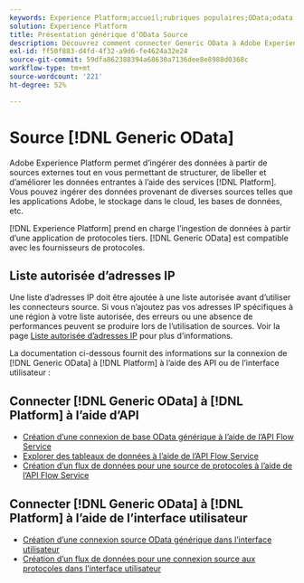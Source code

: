 ```yaml
---
keywords: Experience Platform;accueil;rubriques populaires;OData;odata;oData;Generic OData;odata générique
solution: Experience Platform
title: Présentation générique d’OData Source
description: Découvrez comment connecter Generic OData à Adobe Experience Platform à l’aide des API ou de l’interface utilisateur.
exl-id: ff50f883-d4fd-4f32-a9d6-fe4624a32e24
source-git-commit: 59dfa862388394a68630a7136dee8e8988d0368c
workflow-type: tm+mt
source-wordcount: '221'
ht-degree: 52%

---
```


# Source [!DNL Generic OData]

Adobe Experience Platform permet d’ingérer des données à partir de sources externes tout en vous permettant de structurer, de libeller et d’améliorer les données entrantes à l’aide des services [!DNL Platform]. Vous pouvez ingérer des données provenant de diverses sources telles que les applications Adobe, le stockage dans le cloud, les bases de données, etc.

[!DNL Experience Platform] prend en charge l’ingestion de données à partir d’une application de protocoles tiers. [!DNL Generic OData] est compatible avec les fournisseurs de protocoles.

## Liste autorisée d’adresses IP

Une liste d’adresses IP doit être ajoutée à une liste autorisée avant d’utiliser les connecteurs source. Si vous n’ajoutez pas vos adresses IP spécifiques à une région à votre liste autorisée, des erreurs ou une absence de performances peuvent se produire lors de l’utilisation de sources. Voir la page [Liste autorisée d’adresses IP](../../ip-address-allow-list.md) pour plus d’informations.

La documentation ci-dessous fournit des informations sur la connexion de [!DNL Generic OData] à [!DNL Platform] à l’aide des API ou de l’interface utilisateur :

## Connecter [!DNL Generic OData] à [!DNL Platform] à lʼaide dʼAPI

- [Création d’une connexion de base OData générique à l’aide de l’API Flow Service](../../tutorials/api/create/protocols/odata.md)
- [Explorer des tableaux de données à l’aide de l’API Flow Service](../../tutorials/api/explore/tabular.md)
- [Création d’un flux de données pour une source de protocoles à l’aide de l’API Flow Service](../../tutorials/api/collect/protocols.md)

## Connecter [!DNL Generic OData] à [!DNL Platform] à lʼaide de l’interface utilisateur

- [Création d’une connexion source OData générique dans l’interface utilisateur](../../tutorials/ui/create/protocols/odata.md)
- [Création d’un flux de données pour une connexion source aux protocoles dans l’interface utilisateur](../../tutorials/ui/dataflow/protocols.md)
